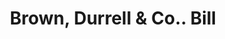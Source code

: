 ---
doi: 10.7916/D8GF25JV
date_other: '1882'
date_other_textual: '1882'
form: printed ephemera
genre:
- Invoices
name:
- Brown, Durrell & Co.
object_in_context_url: https://biggert.cul.columbia.edu/items/view/ave_biggert_00342
subject_hierarchical_geographic:
- Boston, Massachusetts, United States
subject_name:
- Brown, Durrell & Co.
title: Brown, Durrell & Co.. Bill
sort_title: Brown, Durrell & Co.. Bill
call_number: ave_biggert_00342
coordinates:
- 42.35805555555556,-71.06361111111111
pid: ave_biggert_00342
identifiers: ave_biggert_00342
thumbnail: https://derivativo-3.library.columbia.edu/iiif/2/ldpd:344095/full/!256,256/0/native.jpg
permalink: "/items/ave_biggert_00342/"
layout: iiif-image-page
---